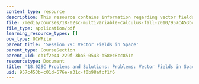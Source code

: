 ```yaml
---
content_type: resource
description: This resource contains information regarding vector fields in space.
file: /media/courses/18-02sc-multivariable-calculus-fall-2010/957c453bc01d676ea31cf0b98afcf1f6_MIT18_02SC_pb_79_comb.pdf
file_type: application/pdf
learning_resource_types: []
ocw_type: OCWFile
parent_title: 'Session 79: Vector Fields in Space'
parent_type: CourseSection
parent_uid: cb1f2e44-229f-3ba5-0543-b58ec8cc851e
resourcetype: Document
title: '18.02SC Problems and Solutions: Problems: Vector Fields in Space'
uid: 957c453b-c01d-676e-a31c-f0b98afcf1f6
---
```

